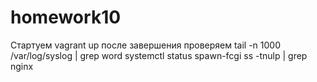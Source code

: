 # homework10
Стартуем vagrant up
после завершения проверяем
tail -n 1000 /var/log/syslog  | grep word
systemctl status spawn-fcgi
ss -tnulp | grep nginx

